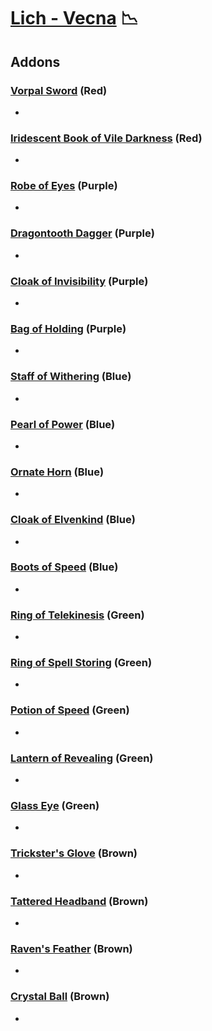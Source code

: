# [Lich - Vecna](<https://deadbydaylight.wiki.gg/wiki/Vecna>) 📉

## Addons

### [Vorpal Sword](<https://deadbydaylight.wiki.gg/wiki/Vorpal_Sword>) (Red)

-


### [Iridescent Book of Vile Darkness](<https://deadbydaylight.wiki.gg/wiki/Iridescent_Book_of_Vile_Darkness>) (Red)

-


### [Robe of Eyes](<https://deadbydaylight.wiki.gg/wiki/Robe_of_Eyes>) (Purple)

-


### [Dragontooth Dagger](<https://deadbydaylight.wiki.gg/wiki/Dragontooth_Dagger>) (Purple)

-


### [Cloak of Invisibility](<https://deadbydaylight.wiki.gg/wiki/Cloak_of_Invisibility>) (Purple)

-


### [Bag of Holding](<https://deadbydaylight.wiki.gg/wiki/Bag_of_Holding>) (Purple)

-


### [Staff of Withering](<https://deadbydaylight.wiki.gg/wiki/Staff_of_Withering>) (Blue)

-


### [Pearl of Power](<https://deadbydaylight.wiki.gg/wiki/Pearl_of_Power>) (Blue)

-


### [Ornate Horn](<https://deadbydaylight.wiki.gg/wiki/Ornate_Horn>) (Blue)

-


### [Cloak of Elvenkind](<https://deadbydaylight.wiki.gg/wiki/Cloak_of_Elvenkind>) (Blue)

-


### [Boots of Speed](<https://deadbydaylight.wiki.gg/wiki/Boots_of_Speed>) (Blue)

-


### [Ring of Telekinesis](<https://deadbydaylight.wiki.gg/wiki/Ring_of_Telekinesis>) (Green)

-


### [Ring of Spell Storing](<https://deadbydaylight.wiki.gg/wiki/Ring_of_Spell_Storing>) (Green)

-


### [Potion of Speed](<https://deadbydaylight.wiki.gg/wiki/Potion_of_Speed>) (Green)

-


### [Lantern of Revealing](<https://deadbydaylight.wiki.gg/wiki/Lantern_of_Revealing>) (Green)

-


### [Glass Eye](<https://deadbydaylight.wiki.gg/wiki/Glass_Eye>) (Green)

-


### [Trickster's Glove](<https://deadbydaylight.wiki.gg/wiki/Trickster%27s_Glove>) (Brown)

-


### [Tattered Headband](<https://deadbydaylight.wiki.gg/wiki/Tattered_Headband>) (Brown)

-


### [Raven's Feather](<https://deadbydaylight.wiki.gg/wiki/Raven%27s_Feather>) (Brown)

-


### [Crystal Ball](<https://deadbydaylight.wiki.gg/wiki/Crystal_Ball>) (Brown)

-
